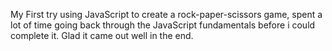 My First try using JavaScript to create a rock-paper-scissors game, spent a lot of time going back through the JavaScript fundamentals before i could complete it. Glad it came out well in the end.
